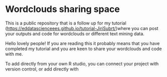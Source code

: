 # Wordclouds sharing space
This is a public repository that is a follow up for my tutorial (https://eddatascienceees.github.io/tutorial-JiriSubrt/)where you can post your outputs and code for wordclouds or different text mining data.

Hello lovely people! If you are reading this it probably means that you have completed my tutorial and you are keen to share your wordclouds and code with me. 

To add directly from your own R studio, you can connect your project with version control, or add directly with 
